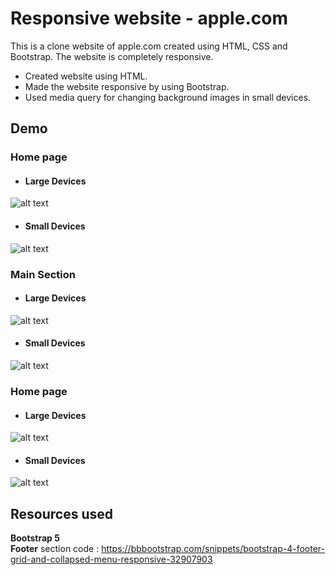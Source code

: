 # Responsive website - apple.com
This is a clone website of apple.com created using HTML, CSS and Bootstrap. The website is completely responsive.

* Created website using HTML.
* Made the website responsive by using Bootstrap.
* Used media query for changing background images in small devices.

## Demo

### Home page

* #### Large Devices
![alt text](https://github.com/mubarakmayyeri/responsive-website-apple.com/assets/github/1.jpg)
* #### Small Devices
![alt text](https://github.com/mubarakmayyeri/responsive-website-apple.com/assets/github/1.1.jpg)

### Main Section

* #### Large Devices
![alt text](https://github.com/mubarakmayyeri/responsive-website-apple.com/assets/github/2.jpg)
* #### Small Devices
![alt text](https://github.com/mubarakmayyeri/responsive-website-apple.com/assets/github/2.2.jpg)

### Home page

* #### Large Devices
![alt text](https://github.com/mubarakmayyeri/responsive-website-apple.com/assets/github/3.jpg)
* #### Small Devices
![alt text](https://github.com/mubarakmayyeri/responsive-website-apple.com/assets/github/3.3.jpg)

## Resources used

**Bootstrap 5**  
**Footer** section code : https://bbbootstrap.com/snippets/bootstrap-4-footer-grid-and-collapsed-menu-responsive-32907903
